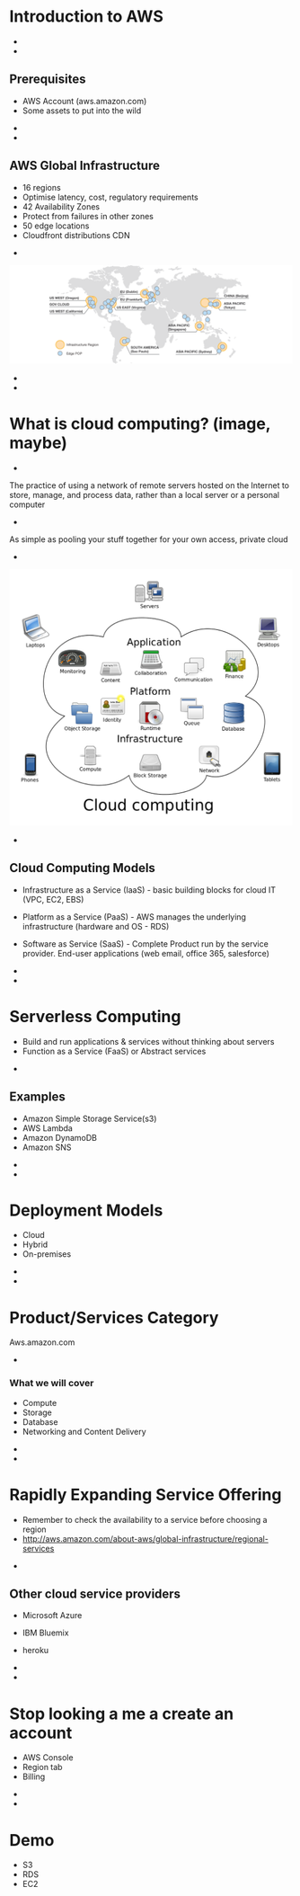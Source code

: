 # Introduction to AWS

-
-
## Prerequisites

* AWS Account (aws.amazon.com)
* Some assets to put into the wild

-
-
## AWS Global Infrastructure

* 16 regions
 * Optimise latency, cost, regulatory requirements
* 42 Availability Zones
 * Protect from failures in other zones
* 50 edge locations
 * Cloudfront distributions CDN

-

![](./img/aws-availability.png "aws region zones")

-
-
# What is cloud computing? (image, maybe)

-
The practice of using a network of remote servers hosted on the Internet to store, manage, and process data, rather than a local server or a personal computer

-
As simple as pooling your stuff together for your own access, private cloud

-
![](./img/Cloud_computing.png "cloud computing")

-
## Cloud Computing Models

* Infrastructure as a Service (IaaS) - basic building blocks for cloud IT (VPC, EC2, EBS)

* Platform as a Service (PaaS) - AWS manages the underlying infrastructure (hardware and OS - RDS)

* Software as Service (SaaS) - Complete Product run by the service provider. End-user applications (web email, office 365, salesforce)

-
-
# Serverless Computing

* Build and run applications & services without thinking about servers
* Function as a Service (FaaS) or Abstract services

-
## Examples

* Amazon Simple Storage Service(s3)
* AWS Lambda
* Amazon DynamoDB
* Amazon SNS

-
-
# Deployment Models

* Cloud
* Hybrid
* On-premises

-
-
# Product/Services Category

Aws.amazon.com

-
### What we will cover

* Compute
* Storage
* Database
* Networking and Content Delivery

-
-
# Rapidly Expanding Service Offering

* Remember to check the availability to a service before choosing a region
* http://aws.amazon.com/about-aws/global-infrastructure/regional-services

-
## Other cloud service providers

* Microsoft Azure

* IBM Bluemix

* heroku

-
-
# Stop looking a me a create an account

* AWS Console
* Region tab
* Billing

-
-
# Demo

* S3
* RDS
* EC2
